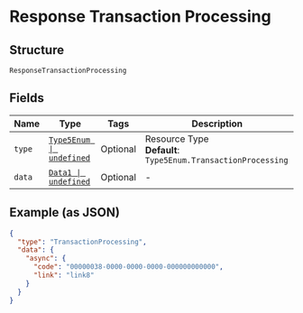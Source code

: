 
# Response Transaction Processing

## Structure

`ResponseTransactionProcessing`

## Fields

| Name | Type | Tags | Description |
|  --- | --- | --- | --- |
| `type` | [`Type5Enum \| undefined`](../../doc/models/type-5-enum.md) | Optional | Resource Type<br>**Default**: `Type5Enum.TransactionProcessing` |
| `data` | [`Data1 \| undefined`](../../doc/models/data-1.md) | Optional | - |

## Example (as JSON)

```json
{
  "type": "TransactionProcessing",
  "data": {
    "async": {
      "code": "00000038-0000-0000-0000-000000000000",
      "link": "link8"
    }
  }
}
```


